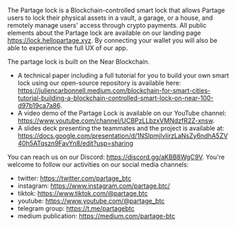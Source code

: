 The Partage lock is a Blockchain-controlled smart lock that allows Partage users to lock their physical assets in a vault, a garage, or a house, and remotely manage users' access through crypto payments. All public elements about the Partage lock are available on our landing page https://lock.hellopartage.xyz. By connecting your wallet you will also be able to experience the full UX of our app.

The partage lock is built on the Near Blockchain. 
- A technical paper including a full tutorial for you to build your own smart lock using our open-source repository is available here: https://juliencarbonnell.medium.com/blockchain-for-smart-cities-tutorial-building-a-blockchain-controlled-smart-lock-on-near-100-d97b19ca7a86.
- A video demo of the Partage Lock is available on our YouTube channel: https://www.youtube.com/channel/UCBPzLLbzxVMNdzfR2Z-xnsw.
- A slides deck presenting the teammates and the project is available at: https://docs.google.com/presentation/d/1NSlpmjlvIirzLaNsZy6ndhA5ZV40h5ATqszn9FavYn8/edit?usp=sharing 

You can reach us on our Discord: https://discord.gg/aKBB8WgC9V.
You're welcome to follow our activities on our social media channels:
- twitter: https://twitter.com/partage_btc
- instagram: https://www.instagram.com/partage.btc/
- tiktok: https://www.tiktok.com/@partage.btc
- youtube: https://www.youtube.com/@partage_btc
- telegram group: https://t.me/partagebtc
- medium publication: https://medium.com/partage-btc
